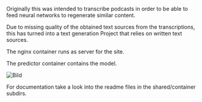 Originally this was intended to transcribe podcasts in order to be able to feed neural networks to regenerate similar content.

Due to missing quality of the obtained text sources from the transcriptions, this has turned into a text generation Project that relies on written text sources.

The nginx container runs as server for the site.

The predictor container contains the model.

![Bild](https://github.com/user-attachments/assets/78be84e4-45b6-47bb-a371-7598aac6c591)

For documentation take a look into the readme files in the shared/container subdirs.
